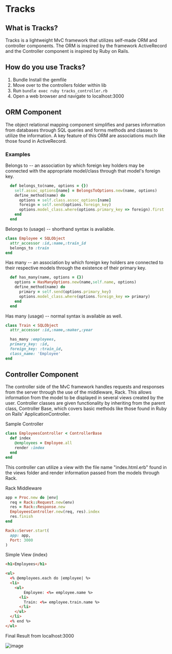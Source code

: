 # Tracks
## What is Tracks?
Tracks is a lightweight MvC framework that utilizes self-made ORM and controller components. The ORM is inspired by the framework ActiveRecord and the Controller component is inspired by Ruby on Rails. 
## How do you use Tracks?
1. Bundle Install the gemfile
2. Move over to the controllers folder within lib 
3. Run ```` bundle exec ruby tracks_controller.rb ```` 
4. Open a web browser and navigate to localhost:3000
## ORM Component
The object relational mapping component simplifies and parses information from databases through SQL queries and forms methods and classes to utilize the information. A key feature of this ORM are associations much like those found in ActiveRecord.
### Examples
Belongs to -- an association by which foreign key holders may be connected with the appropriate model/class through that model's foreign key.
```` ruby 
  def belongs_to(name, options = {})
    self.assoc_options[name] = BelongsToOptions.new(name, options)
    define_method(name) do
      options = self.class.assoc_options[name]
      foreign = self.send(options.foreign_key)
      options.model_class.where(options.primary_key => foreign).first
    end
  end

````
Belongs to (usage) -- shorthand syntax is available.
```` ruby
class Employee < SQLObject
  attr_accessor :id,:name,:train_id
  belongs_to :train
end
````

Has many -- an association by which foreign key holders are connected to their respective models through the existence of their primary key.
````ruby
  def has_many(name, options = {})
    options = HasManyOptions.new(name,self.name, options)
    define_method(name) do
      primary = self.send(options.primary_key)
      options.model_class.where(options.foreign_key => primary)
    end
  end
````
Has many (usage) -- normal syntax is available as well.
````ruby
class Train < SQLObject
  attr_accessor :id,:name,:maker,:year

  has_many :employees,
  primary_key: :id,
  foreign_key: :train_id,
  class_name: 'Employee'
end
````
## Controller Component
The controller side of the MvC framework handles requests and responses from the server through the use of the middleware, Rack. This allows information from the model to be displayed in several views created by the user. Controller classes are given functionality by inheriting from the parent class, Controller Base, which covers basic methods like those found in Ruby on Rails' ApplicationController.

Sample Controller
````ruby 
class EmployeesController < ControllerBase
  def index
    @employees = Employee.all
    render :index
  end
end
````
This controller can utilize a view with the file name "index.html.erb" found in the views folder and render information passed from the models through Rack.

Rack Middleware
````ruby
app = Proc.new do |env|
  req = Rack::Request.new(env)
  res = Rack::Response.new
  EmployeesController.new(req, res).index
  res.finish
end

Rack::Server.start(
  app: app,
  Port: 3000
)
````
Simple View (index)
````html
<h1>Employees</h1>

<ul>
  <% @employees.each do |employee| %>
  <li>
    <ul>
        Employee: <%= employee.name %>
      <li>
        Train: <%= employee.train.name %>
      </li>
    </ul>
  </li>
  <% end %>
</ul>
````
Final Result from localhost:3000


![image](https://user-images.githubusercontent.com/40276721/50978025-7d9a0400-14c1-11e9-86fe-e5911cd657eb.png)

